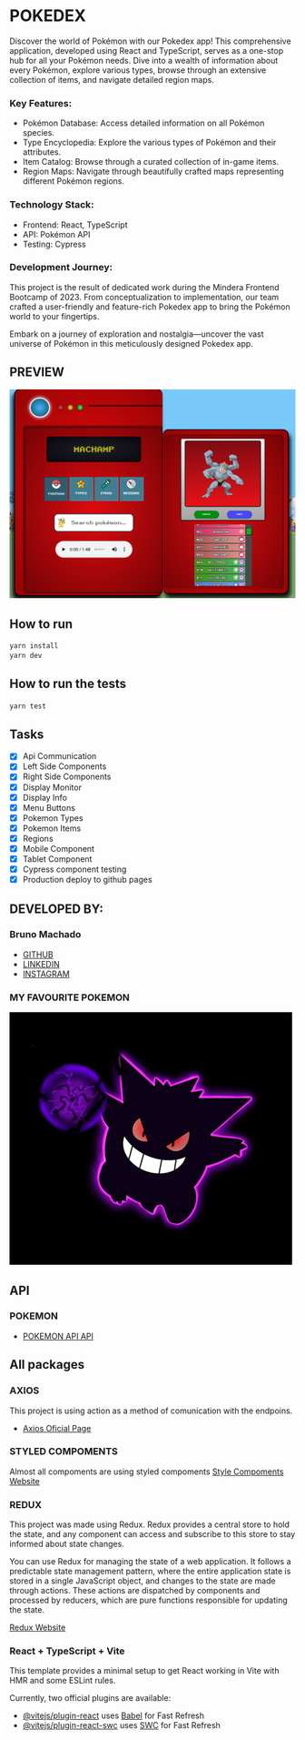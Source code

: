 # POKEDEX

Discover the world of Pokémon with our Pokedex app! This comprehensive application, developed using React and TypeScript, serves as a one-stop hub for all your Pokémon needs. Dive into a wealth of information about every Pokémon, explore various types, browse through an extensive collection of items, and navigate detailed region maps.

### Key Features:

- Pokémon Database: Access detailed information on all Pokémon species.
- Type Encyclopedia: Explore the various types of Pokémon and their attributes.
- Item Catalog: Browse through a curated collection of in-game items.
- Region Maps: Navigate through beautifully crafted maps representing different Pokémon regions.

### Technology Stack:

- Frontend: React, TypeScript
- API: Pokémon API
- Testing: Cypress

### Development Journey:

This project is the result of dedicated work during the Mindera Frontend Bootcamp of 2023. From conceptualization to implementation, our team crafted a user-friendly and feature-rich Pokedex app to bring the Pokémon world to your fingertips.

Embark on a journey of exploration and nostalgia—uncover the vast universe of Pokémon in this meticulously designed Pokedex app.

## PREVIEW

![Pokedex](public/pokedex.png)

## How to run

```bash
yarn install
yarn dev
```

## How to run the tests

```bash
yarn test
```

## Tasks

- [x] Api Communication
- [x] Left Side Components
- [x] Right Side Components
- [x] Display Monitor
- [x] Display Info
- [x] Menu Buttons
- [x] Pokemon Types
- [x] Pokemon Items
- [x] Regions
- [x] Mobile Component
- [x] Tablet Component
- [x] Cypress component testing
- [x] Production deploy to github pages

## DEVELOPED BY:

### Bruno Machado

- [GITHUB](https://github.com/brunomachadors)
- [LINKEDIN](https://www.linkedin.com/in/brunomrs/)
- [INSTAGRAM](https://www.instagram.com/brunomachadors/)

### MY FAVOURITE POKEMON

![GENGAR](public/gengar.png)

## API

### POKEMON

- [POKEMON API API](https://pokeapi.co/)

## All packages

### AXIOS

This project is using action as a method of comunication with the endpoins.

- [Axios Oficial Page](https://axios-http.com/docs/intro)

### STYLED COMPOMENTS

Almost all compoments are using styled compoments
[Style Compoments Website](https://styled-components.com/)

### REDUX

This project was made using Redux. Redux provides a central store to hold the state, and any component can access and subscribe to this store to stay informed about state changes.

You can use Redux for managing the state of a web application. It follows a predictable state management pattern, where the entire application state is stored in a single JavaScript object, and changes to the state are made through actions.
These actions are dispatched by components and processed by reducers, which are pure functions responsible for updating the state.

[Redux Website](https://redux.js.org/)

### React + TypeScript + Vite

This template provides a minimal setup to get React working in Vite with HMR and some ESLint rules.

Currently, two official plugins are available:

- [@vitejs/plugin-react](https://github.com/vitejs/vite-plugin-react/blob/main/packages/plugin-react/README.md) uses [Babel](https://babeljs.io/) for Fast Refresh
- [@vitejs/plugin-react-swc](https://github.com/vitejs/vite-plugin-react-swc) uses [SWC](https://swc.rs/) for Fast Refresh
